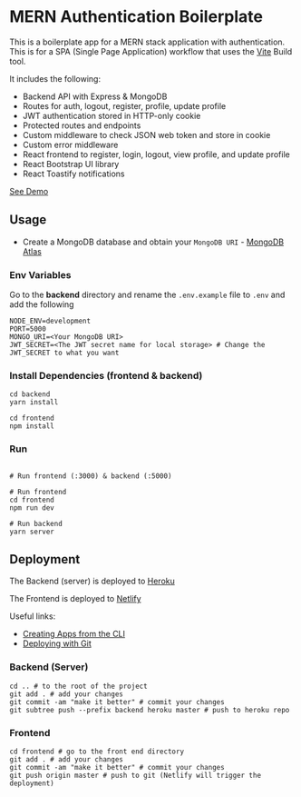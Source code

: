 # MERN Authentication Boilerplate

This is a boilerplate app for a MERN stack application with authentication. This is for a SPA (Single Page Application) workflow that uses the [Vite](https://vite.dev) Build tool.

It includes the following:

- Backend API with Express & MongoDB
- Routes for auth, logout, register, profile, update profile
- JWT authentication stored in HTTP-only cookie
- Protected routes and endpoints
- Custom middleware to check JSON web token and store in cookie
- Custom error middleware
- React frontend to register, login, logout, view profile, and update profile
- React Bootstrap UI library
- React Toastify notifications

[See Demo](https://yero-mern-auth-boilerplate.netlify.app/)

## Usage

- Create a MongoDB database and obtain your `MongoDB URI` - [MongoDB Atlas](https://www.mongodb.com/cloud/atlas/register)

### Env Variables

Go to the **backend** directory and rename the `.env.example` file to `.env` and add the following

```
NODE_ENV=development
PORT=5000
MONGO_URI=<Your MongoDB URI>
JWT_SECRET=<The JWT secret name for local storage> # Change the JWT_SECRET to what you want
```

### Install Dependencies (frontend & backend)

```
cd backend
yarn install

cd frontend
npm install
```

### Run

```

# Run frontend (:3000) & backend (:5000)

# Run frontend
cd frontend
npm run dev

# Run backend
yarn server
```

## Deployment

The Backend (server) is deployed to [Heroku](https://dashboard.heroku.com/apps)

The Frontend is deployed to [Netlify](https://app.netlify.com/)

Useful links:

 - [Creating Apps from the CLI](https://devcenter.heroku.com/articles/creating-apps)
 - [Deploying with Git](https://devcenter.heroku.com/articles/git#create-a-heroku-remote)

### Backend (Server)


```
cd .. # to the root of the project
git add . # add your changes
git commit -am "make it better" # commit your changes
git subtree push --prefix backend heroku master # push to heroku repo
```

### Frontend

```
cd frontend # go to the front end directory
git add . # add your changes
git commit -am "make it better" # commit your changes
git push origin master # push to git (Netlify will trigger the deployment)
```
